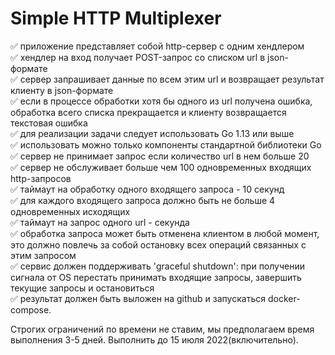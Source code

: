 # Simple HTTP Multiplexer
:white_check_mark: приложение представляет собой http-сервер с одним хендлером <br>
:white_check_mark: хендлер на вход получает POST-запрос со списком url в json-формате <br>
:white_check_mark: сервер запрашивает данные по всем этим url и возвращает результат клиенту в json-формате <br>
:white_check_mark: если в процессе обработки хотя бы одного из url получена ошибка, обработка всего списка прекращается и клиенту возвращается текстовая ошибка <br>
:white_check_mark: для реализации задачи следует использовать Go 1.13 или выше <br>
:white_check_mark: использовать можно только компоненты стандартной библиотеки Go <br>
:white_check_mark: сервер не принимает запрос если количество url в нем больше 20 <br>
:white_check_mark: сервер не обслуживает больше чем 100 одновременных входящих http-запросов <br>
:white_check_mark: таймаут на обработку одного входящего запроса - 10 секунд <br>
:white_check_mark: для каждого входящего запроса должно быть не больше 4 одновременных исходящих <br>
:white_check_mark: таймаут на запрос одного url - секунда <br>
:white_check_mark: обработка запроса может быть отменена клиентом в любой момент, это должно повлечь за собой остановку всех операций связанных с этим запросом <br>
:white_check_mark: сервис должен поддерживать 'graceful shutdown': при получении сигнала от OS перестать принимать входящие запросы, завершить текущие запросы и остановиться <br>
:white_check_mark: результат должен быть выложен на github и запускаться docker-compose. <br>


Строгих ограничений по времени не ставим, мы предполагаем время выполнения 3-5 дней. Выполнить до 15 июля 2022(включительно). 
